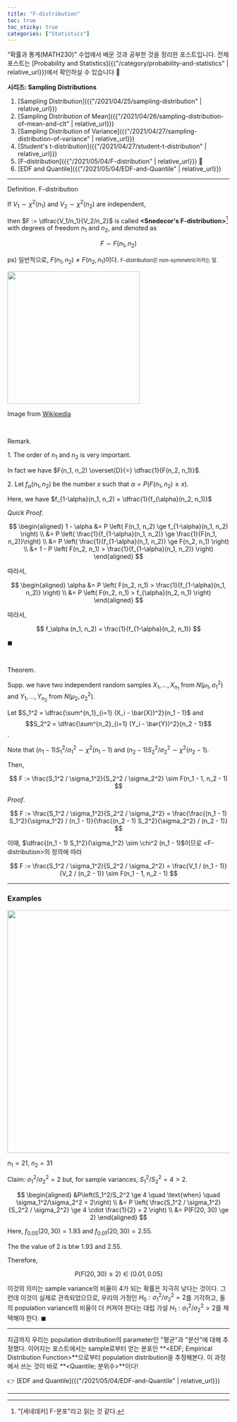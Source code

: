 ```yaml
---
title: "F-distribution"
toc: true
toc_sticky: true
categories: ["Statistics"]
---
```


“확률과 통계(MATH230)” 수업에서 배운 것과 공부한 것을 정리한 포스트입니다. 전체 포스트는 [Probability and Statistics]({{"/category/probability-and-statistics" | relative_url}})에서 확인하실 수 있습니다 🎲

<div class="proof" markdown="1">

**시리즈: Sampling Distributions**

1. [Sampling Distribution]({{"/2021/04/25/sampling-distribution" | relative_url}})
2. [Sampling Distribution of Mean]({{"/2021/04/26/sampling-distribution-of-mean-and-clt" | relative_url}})
3. [Sampling Distribution of Variance]({{"/2021/04/27/sampling-distribution-of-variance" | relative_url}})
4. [Student's t-distribution]({{"/2021/04/27/student-t-distribution" | relative_url}})
5. [F-distribution]({{"/2021/05/04/F-distribution" | relative_url}}) 👀
6. [EDF and Quantile]({{"/2021/05/04/EDF-and-Quantile" | relative_url}})

</div>

<hr/>

<div class="definition" markdown="1">

<span class="statement-title">Definition.</span> F-distribution<br>

If $V_1 \sim \chi^2(n_1)$ and $V_2 \sim \chi^2(n_2)$ are independent,

then $F := \dfrac{V_1/n_1}{V_2/n_2}$ is called **\<Snedecor's F-distribution\>**[^1] with degrees of freedom $n_1$ and $n_2$, and denoted as

$$
F \sim F(n_1, n_2)
$$

</div>

ps) 일반적으로, $F(n_1, n_2) \ne F(n_2, n_1)$이다. <small>F-distribution은 non-symmetric이라는 말.</small>


<div class="img-wrapper">
  <img src="https://upload.wikimedia.org/wikipedia/commons/thumb/7/74/F-distribution_pdf.svg/488px-F-distribution_pdf.svg.png" width="300px">
  <p>
  Image from <a href="https://upload.wikimedia.org/wikipedia/commons/thumb/7/74/F-distribution_pdf.svg/488px-F-distribution_pdf.svg.png">Wikipedia</a>
  </p>
</div>

<br/>

<div class="notice" markdown="1">

<span class="statement-title">Remark.</span><br>

1\. The order of $n_1$ and $n_2$ is very important.

In fact we have $F(n_1, n_2) \overset{D}{=} \dfrac{1}{F(n_2, n_1)}$.

</div>

<div class="notice" markdown="1">

2\. Let $f_\alpha (n_1, n_2)$ be the number $x$ such that $\alpha = P\left(F(n_1, n_2) \ge x\right)$.

Here, we have $f_{1-\alpha}(n_1, n_2) = \dfrac{1}{f_{\alpha}(n_2, n_1)}$

</div>

<div class="math-statement" markdown="1">

<span class="statement-title">*Quick Proof*.</span><br>

$$
\begin{aligned}
  1 - \alpha
  &= P \left( F(n_1, n_2) \ge f_{1-\alpha}(n_1, n_2) \right) \\
  &= P \left( \frac{1}{f_{1-\alpha}(n_1, n_2)} \ge \frac{1}{F(n_1, n_2)}\right) \\
  &= P \left( \frac{1}{f_{1-\alpha}(n_1, n_2)} \ge F(n_2, n_1) \right) \\
  &= 1 - P \left( F(n_2, n_1) > \frac{1}{f_{1-\alpha}(n_1, n_2)} \right)
\end{aligned}
$$

따라서,

$$
\begin{aligned}
  \alpha
  &= P \left( F(n_2, n_1) > \frac{1}{f_{1-\alpha}(n_1, n_2)} \right) \\
  &= P \left( F(n_2, n_1) > f_{\alpha}(n_2, n_1) \right)
\end{aligned}
$$

따라서,

$$
f_\alpha (n_1, n_2) = \frac{1}{f_{1-\alpha}(n_2, n_1)}
$$

$\blacksquare$

</div>

<br/>

<div class="theorem" markdown="1">

<span class="statement-title">Theorem.</span><br>

Supp. we have two independent random samples $X_1, \dots, X_{n_1}$ from $N(\mu_1, \sigma_1^2)$ and $Y_1, \dots, Y_{n_2}$ from $N(\mu_2, \sigma_2^2)$.

Let $S_1^2 = \dfrac{\sum^{n_1}_{i=1} (X_i - \bar{X})^2}{n_1 - 1}$ and $$S_2^2 = \dfrac{\sum^{n_2}_{i=1} (Y_i - \bar{Y})^2}{n_2 - 1}$$.

Note that $(n_1 - 1)S_1^2/\sigma_1^2 \sim \chi^2 (n_1 - 1)$ and $(n_2 - 1)S_2^2/\sigma_2^2 \sim \chi^2 (n_2 - 1)$.

Then,

$$
F := \frac{S_1^2 / \sigma_1^2}{S_2^2 / \sigma_2^2} \sim F(n_1 - 1, n_2 - 1)
$$

</div>

<div class="math-statement" markdown="1">

<span class="statement-title">*Proof*.</span><br>

$$
F := \frac{S_1^2 / \sigma_1^2}{S_2^2 / \sigma_2^2} = \frac{\frac{(n_1 - 1) S_1^2}{\sigma_1^2} / (n_1 - 1)}{\frac{(n_2 - 1) S_2^2}{\sigma_2^2} / (n_2 - 1)}
$$

이때, $\dfrac{(n_1 - 1) S_1^2}{\sigma_1^2} \sim \chi^2 (n_1 - 1)$이므로 \<F-distribution\>의 정의에 따라

$$
F := \frac{S_1^2 / \sigma_1^2}{S_2^2 / \sigma_2^2} = \frac{V_1 / (n_1 - 1)}{V_2 / (n_2 - 1)} \sim F(n_1 - 1, n_2 - 1)
$$

</div>

<hr/>

### Examples

<div class="img-wrapper">
<img src= "{{"/images/probability-and-statistics/F-distribution-example-1.png" | relative_url }}" width=550>
</div>

<div class="math-statement" markdown="1">

$n_1 = 21$, $n_2 = 31$

Claim: $\sigma_1^2/\sigma_2^2 = 2$ but, for sample variances, $S_1^2/S_2^2 = 4 > 2$.

$$
\begin{aligned}
&P\left(S_1^2/S_2^2 \ge 4 \quad \text{when} \quad \sigma_1^2/\sigma_2^2 = 2\right) \\
&= P \left( \frac{S_1^2 / \sigma_1^2}{S_2^2 / \sigma_2^2} \ge 4 \cdot \frac{1}{2} = 2 \right) \\
&= P(F(20, 30) \ge 2)
\end{aligned}
$$

Here, $f_{0.05}(20, 30)=1.93$ and $f_{0.01}(20, 30) = 2.55$.

The the value of $2$ is btw $1.93$ and $2.55$.

Therefore,

$$
P(F(20, 30) \ge 2) \in [0.01, 0.05]
$$

이것의 의미는 sample variance의 비율이 4가 되는 확률은 지극히 낮다는 것이다. 그런데 이것이 실제로 관측되었으므로, 우리의 가정인 $H_0: \sigma_1^2 / \sigma_2^2 = 2$를 기각하고, 둘의 population variance의 비율이 더 커져야 한다는 대립 가설 $H_1: \sigma_1^2 / \sigma_2^2 > 2$를 채택해야 한다. $\blacksquare$

</div>

<hr/>

지금까지 우리는 population distribution의 parameter인 "평균"과 "분산"에 대해 추정했다. 이어지는 포스트에서는 sample로부터 얻는 분포인 **\<EDF; Empirical Distribution Function\>**으로부터 population distribution을 추정해본다. 이 과정에서 쓰는 것이 바로 **\<Quantile; 분위수\>**이다!

👉 [EDF and Quantile]({{"/2021/05/04/EDF-and-Quantile" | relative_url}})

<hr/>

[^1]: "[세네데커] F-분포"라고 읽는 것 같다.